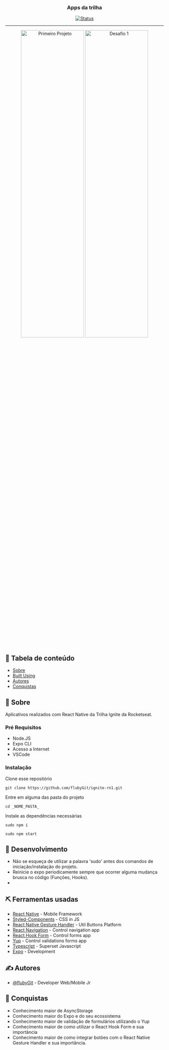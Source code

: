 
<h3 align="center">Apps da trilha</h3>

<div align="center">

[![Status](https://img.shields.io/badge/status-active-success.svg)]()

</div>

---
<p align="center">
  <img width=200px height=50% src="https://user-images.githubusercontent.com/49297012/119187371-a5191800-ba4f-11eb-9f90-9f7d4f9b8441.jpeg" alt="Primeiro Projeto">
  <img width=200px height=50% src="https://user-images.githubusercontent.com/49297012/119212280-abc68000-ba8d-11eb-8aa5-3a097d9840d8.jpeg" alt="Desafio 1">

</p>


## 📝 Tabela de conteúdo

- [Sobre](#about)
- [Built Using](#built_using)
- [Autores](#authors)
- [Conquistas](#acknowledgement)

## 🧐 Sobre <a name = "about"></a>

Aplicativos realizados com React Native da Trilha Ignite da Rocketseat.

### Pré Requisitos

- Node.JS
- Expo CLI
- Acesso a Internet
- VSCode

### Instalação

Clone esse repositório

```
git clone https://github.com/flubyGit/ignite-rn1.git
```

Entre em alguma das pasta do projeto

```
cd _NOME_PASTA_
```

Instale as dependências necessárias

```
sudo npm i
```

```
sudo npm start
```

## 🚀 Desenvolvimento <a name = "deployment"></a>

- Não se esqueça de utilizar a palavra 'sudo' antes dos comandos de iniciação/instalação do projeto.
- Reinicie o expo periodicamente sempre que ocorrer alguma mudança brusca no código (Funções, Hooks).
- 
## ⛏️ Ferramentas usadas <a name = "built_using"></a>

- [React Native](https://reactnative.dev/) - Mobile Framework
- [Styled-Components](https://styled-components.com/) - CSS in JS
- [React Native Gesture Handler](https://docs.swmansion.com/react-native-gesture-handler/) - Util Buttons Platform
- [React Navigation](https://reactnavigation.org/) - Control navigation app
- [React Hook Form](https://react-hook-form.com/) - Control forms app
- [Yup](https://github.com/jquense/yup) - Control validations forms app
- [Typescript](https://www.typescriptlang.org/) - Superset Javascript
- [Expo](https://expo.io/) - Development

## ✍️ Autores <a name = "authors"></a>

- [@flubyGit](https://github.com/kylelobo) - Developer Web/Mobile Jr

## 🎉 Conquistas <a name = "acknowledgement"></a>

- Conhecimento maior de AsyncStorage
- Conhecimento maior do Expo e do seu ecossistema
- Conhecimento maior de validação de formulários utilizando o Yup
- Conhecimento maior de como utilizar o React Hook Form e sua importância
- Conhecimento maior de como integrar botões com o React Native Gesture Handler e sua importância.
